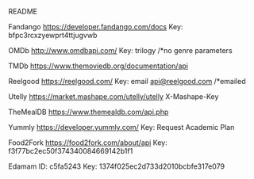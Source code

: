 README

Fandango
https://developer.fandango.com/docs
Key: bfpc3rcxzyewprt4ttjugvwb

OMDb
http://www.omdbapi.com/
Key: trilogy
/*no genre parameters

TMDb
https://www.themoviedb.org/documentation/api

Reelgood
https://reelgood.com/
Key: email api@reelgood.com /*emailed

Utelly
https://market.mashape.com/utelly/utelly
X-Mashape-Key

TheMealDB 
https://www.themealdb.com/api.php

Yummly
https://developer.yummly.com/
Key: Request Academic Plan

Food2Fork
https://food2fork.com/about/api
Key: f3f77bc2ec50f374340084669142b1f1

Edamam
ID: c5fa5243
Key: 1374f025ec2d733d2010bcbfe317e079
